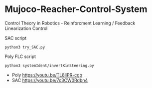 # Mujoco-Reacher-Control-System
Control Theory in Robotics - Reinforcment Learning / Feedback Linearization Control

SAC script
```
python3 try_SAC.py
```

Poly FLC script 
```
python3 systemIdent/invertKinSteering.py
```


- Poly https://youtu.be/TL8llPR-cgo
- SAC https://youtu.be/7c3CW0Rdbn4
